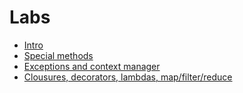 # Labs

- [Intro](lab00/)
- [Special methods](lab01/)
- [Exceptions and context manager](lab02/)
- [Clousures, decorators, lambdas, map/filter/reduce](lab03/)
